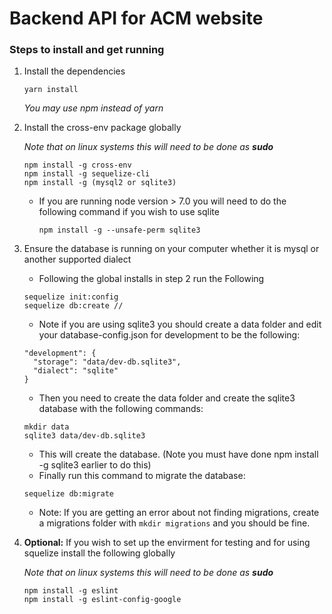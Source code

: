 # Backend API for ACM website

### Steps to install and get running
1. Install the dependencies

   ```
   yarn install
   ```
   *You may use npm instead of yarn*

2. Install the cross-env package globally

   *Note that on linux systems this will need to be done as __sudo__*
   ```
   npm install -g cross-env
   npm install -g sequelize-cli
   npm install -g (mysql2 or sqlite3)
   ```
    + If you are running node version > 7.0 you will need to do the following command if you wish to use sqlite
      ```
      npm install -g --unsafe-perm sqlite3
      ```

3. Ensure the database is running on your computer whether it is mysql or
another supported dialect
   + Following the global installs in step 2 run the Following
   ```
   sequelize init:config
   sequelize db:create // 
   ```
  
   + Note if you are using sqlite3 you should create a data folder and edit your database-config.json for development to be the following:
   ```
   "development": {
     "storage": "data/dev-db.sqlite3",
     "dialect": "sqlite"
   }
   ```
   + Then you need to create the data folder and create the sqlite3 database with the following commands:
   ```
   mkdir data
   sqlite3 data/dev-db.sqlite3
   ```
   + This will create the database. (Note you must have done npm install -g sqlite3 earlier to do this)
   + Finally run this command to migrate the database:
   ```
   sequelize db:migrate
   ```
   + Note: If you are getting an error about not finding migrations, create a migrations folder with ``` mkdir migrations ``` and you should be fine.
4. **Optional:** If you wish to set up the envirment for testing and for using
squelize install the following globally

    *Note that on linux systems this will need to be done as __sudo__*

     ```
     npm install -g eslint
     npm install -g eslint-config-google
     ```
